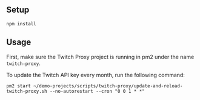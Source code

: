 ## Setup

```
npm install
```

## Usage

First, make sure the Twitch Proxy project is running in pm2 under the name `twitch-proxy`.

To update the Twitch API key every month, run the following command:

```
pm2 start ~/demo-projects/scripts/twitch-proxy/update-and-reload-twitch-proxy.sh --no-autorestart --cron "0 0 1 * *"
```
